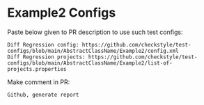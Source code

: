 # Example2 Configs
Paste below given to PR description to use such test configs:
```
Diff Regression config: https://github.com/checkstyle/test-configs/blob/main/AbstractClassName/Example2/config.xml
Diff Regression projects: https://github.com/checkstyle/test-configs/blob/main/AbstractClassName/Example2/list-of-projects.properties
```
Make comment in PR:
```
Github, generate report
```
